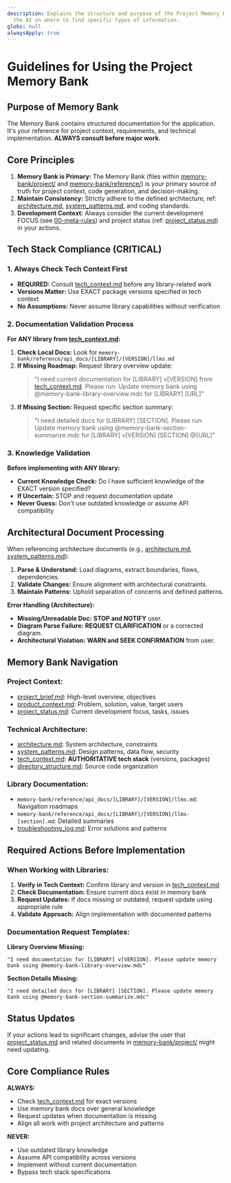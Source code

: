 ```yaml
---
description: Explains the structure and purpose of the Project Memory Bank, guiding
  the AI on where to find specific types of information.
globs: null
alwaysApply: true
---
```

# Guidelines for Using the Project Memory Bank

## Purpose of Memory Bank

The Memory Bank contains structured documentation for the application. It's your reference for project context, requirements, and technical implementation. **ALWAYS consult before major work.**

## Core Principles

1. **Memory Bank is Primary:** The Memory Bank (files within [memory-bank/project/](memory-bank/project) and [memory-bank/reference/](memory-bank/reference)) is your primary source of truth for project context, code generation, and decision-making.
2. **Maintain Consistency:** Strictly adhere to the defined architecture, ref: [architecture.md](memory-bank/project/architecture.md), [system_patterns.md](memory-bank/project/system_patterns.md), and coding standards.
3. **Development Context:** Always consider the current development FOCUS (see [00-meta-rules](rules/core/00-meta-rules.md)) and project status (ref: [project_status.md](memory-bank/status/project_status.md)) in your actions.

## Tech Stack Compliance (CRITICAL)

### 1. Always Check Tech Context First
- **REQUIRED:** Consult [tech_context.md](memory-bank/project/tech_context.md) before any library-related work
- **Versions Matter:** Use EXACT package versions specified in tech context
- **No Assumptions:** Never assume library capabilities without verification

### 2. Documentation Validation Process
**For ANY library from [tech_context.md](memory-bank/project/tech_context.md):**

1. **Check Local Docs:** Look for `memory-bank/reference/api_docs/[LIBRARY]/[VERSION]/llms.md`
2. **If Missing Roadmap:** Request library overview update:
   > "I need current documentation for [LIBRARY] v[VERSION] from [tech_context.md](memory-bank/project/tech_context.md). Please run: Update memory bank using @memory-bank-library-overview.mdc for [LIBRARY] [URL]"
3. **If Missing Section:** Request specific section summary:
   > "I need detailed docs for [LIBRARY] [SECTION]. Please run: Update memory bank using @memory-bank-section-summarize.mdc for [LIBRARY] v[VERSION] [SECTION] @[URL]"

### 3. Knowledge Validation
**Before implementing with ANY library:**
- **Current Knowledge Check:** Do I have sufficient knowledge of the EXACT version specified?
- **If Uncertain:** STOP and request documentation update
- **Never Guess:** Don't use outdated knowledge or assume API compatibility

## Architectural Document Processing

When referencing architecture documents (e.g., [architecture.md](memory-bank/project/architecture.md), [system_patterns.md](memory-bank/project/system_patterns.md)):

1. **Parse & Understand:** Load diagrams, extract boundaries, flows, dependencies.
2. **Validate Changes:** Ensure alignment with architectural constraints.
3. **Maintain Patterns:** Uphold separation of concerns and defined patterns.

**Error Handling (Architecture):**
- **Missing/Unreadable Doc:** **STOP and NOTIFY** user.
- **Diagram Parse Failure:** **REQUEST CLARIFICATION** or a corrected diagram.
- **Architectural Violation:** **WARN and SEEK CONFIRMATION** from user.

## Memory Bank Navigation

### **Project Context:**
- [project_brief.md](memory-bank/project/project_brief.md): High-level overview, objectives
- [product_context.md](memory-bank/project/product_context.md): Problem, solution, value, target users
- [project_status.md](memory-bank/status/project_status.md): Current development focus, tasks, issues

### **Technical Architecture:**
- [architecture.md](memory-bank/project/architecture.md): System architecture, constraints
- [system_patterns.md](memory-bank/project/system_patterns.md): Design patterns, data flow, security
- [tech_context.md](memory-bank/project/tech_context.md): **AUTHORITATIVE tech stack** (versions, packages)
- [directory_structure.md](memory-bank/project/directory_structure.md): Source code organization

### **Library Documentation:**
- `memory-bank/reference/api_docs/[LIBRARY]/[VERSION]/llms.md`: Navigation roadmaps
- `memory-bank/reference/api_docs/[LIBRARY]/[VERSION]/llms-[section].md`: Detailed summaries
- [troubleshooting_log.md](memory-bank/project/troubleshooting_log.md): Error solutions and patterns

## Required Actions Before Implementation

### When Working with Libraries:
1. **Verify in Tech Context:** Confirm library and version in [tech_context.md](memory-bank/project/tech_context.md)
2. **Check Documentation:** Ensure current docs exist in memory bank
3. **Request Updates:** If docs missing or outdated, request update using appropriate rule
4. **Validate Approach:** Align implementation with documented patterns

### Documentation Request Templates:
**Library Overview Missing:**
```
"I need documentation for [LIBRARY] v[VERSION]. Please update memory bank using @memory-bank-library-overview.mdc"
```

**Section Details Missing:**
```
"I need detailed docs for [LIBRARY] [SECTION]. Please update memory bank using @memory-bank-section-summarize.mdc"
```

## Status Updates

If your actions lead to significant changes, advise the user that [project_status.md](memory-bank/status/project_status.md) and related documents in [memory-bank/project/](memory-bank/project) might need updating.

## Core Compliance Rules

**ALWAYS:**
- Check [tech_context.md](memory-bank/project/tech_context.md) for exact versions
- Use memory bank docs over general knowledge
- Request updates when documentation is missing
- Align all work with project architecture and patterns

**NEVER:**
- Use outdated library knowledge
- Assume API compatibility across versions
- Implement without current documentation
- Bypass tech stack specifications
